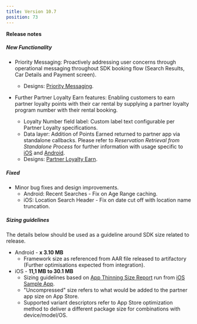 ```yaml
---
title: Version 10.7
position: 73
---
```

**Release notes**

##### New Functionality
* Priority Messaging: Proactively addressing user concerns through operational messaging throughout SDK booking flow (Search Results, Car Details and Payment screen).
  * Designs: <a href="https://cartrawler.invisionapp.com/share/84YHREIJGC2" target="_blank">Priority Messaging</a>.

* Further Partner Loyalty Earn features: Enabling customers to earn partner loyalty points with their car rental by supplying a partner loyalty program number with their rental booking.
  * Loyalty Number field label: Custom label text configurable per Partner Loyalty specifications.
  * Data layer: Addition of Points Earned returned to partner app via standalone callbacks. Please refer to _Reservation Retrieval from Standalone Process_ for further information with usage specific to <a href="https://cartrawler.github.io/#section_iosstandalone">iOS</a> and <a href="https://cartrawler.github.io/#section_androidstandalone">Android</a>.
  * Designs: <a href="https://share.goabstract.com/7e9d4ead-1fc7-4c10-b815-fb278f245d41?collectionLayerId=ae5bdf72-31ab-43bf-8d5f-89e7b7514530&mode=design&present=true" target="_blank">Partner Loyalty Earn</a>.
    

##### Fixed
* Minor bug fixes and design improvements.
   * Android: Recent Searches - Fix on Age Range caching.
   * iOS: Location Search Header - Fix on date cut off with location name truncation. 
 
   
##### Sizing guidelines
The details below should be used as a guideline around SDK size related to release.
* Android - **x	3.10 MB**
  * Framework size as referenced from AAR file released to artifactory (Further optimisations expected from integration).
* iOS - **11,1 MB to 30.1 MB**
  * Sizing guidelines based on <a href="https://github.com/cartrawler/cartrawler.github.io/blob/master/ios-report.txt" target="_blank">App Thinning Size Report</a> run from <a href="https://github.com/cartrawler/cartrawler-ios-integration" target="_blank">iOS Sample App</a>.
  * "Uncompressed" size refers to what would be added to the partner app size on App Store.
  * Supported variant descriptors refer to App Store optimization method to deliver a different package size for combinations with device/model/OS.